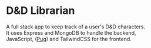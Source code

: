 # D&D Librarian
A full stack app to keep track of a user's D&amp;D characters.  
It uses Express and MongoDB to handle the backend,  
JavaScript, ([Pug](https://pugjs.org/api/getting-started.html)) and TailwindCSS for the frontend.

